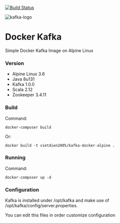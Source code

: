 [![Build Status](https://travis-ci.org/vietdien2005/kafka-docker.svg?branch=master)](https://travis-ci.org/vietdien2005/kafka-docker)

![kafka-logo](https://www.vectorlogo.zone/logos/apache_kafka/apache_kafka-card.png)

Docker Kafka
===================

Simple Docker Kafka Image on Alpine Linux

### Version

- Alpine Linux 3.6
- Java 8u131
- Kafka 1.0.0
- Scala 2.12
- Zookeeper 3.4.11

### Build

Command:

    docker-composer build

Or: 
    
    docker build -t vietdien2005/kafka-docker-alpine .

### Running

Command:

    docker-composer up -d

### Configuration

Kafka is installed under /opt/kafka and make use of /opt/kafka/config/server.properties.

You can edit this files in order customize configuration
